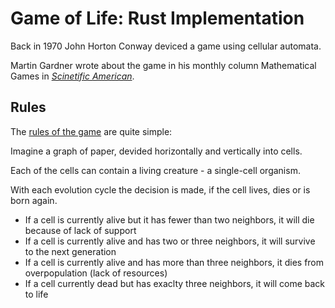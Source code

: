 # Game of Life: Rust Implementation

Back in 1970 John Horton Conway deviced a game using cellular automata. 

Martin Gardner wrote about the game in his monthly column Mathematical Games in [*Scinetific American*](http://ibiblio.org/lifepatterns/october1970.html).

## Rules

The [rules of the game](http://pi.math.cornell.edu/~lipa/mec/lesson6.html) are quite simple: 

Imagine a graph of paper, devided horizontally and vertically into cells. 

Each of the cells can contain a living creature - a single-cell organism.

With each evolution cycle the decision is made, if the cell lives, dies or is born again.

* If a cell is currently alive but it has fewer than two neighbors, it will die because of lack of support
* If a cell is currently alive and has two or three neighbors, it will survive to the next generation
* If a cell is currently alive and has more than three neighbors, it dies from overpopulation (lack of resources)
* If a cell currently dead but has exaclty three neighbors, it will come back to life